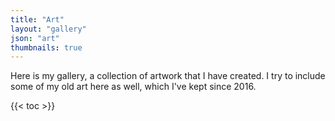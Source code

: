 ```yaml
---
title: "Art"
layout: "gallery"
json: "art"
thumbnails: true
---
```


Here is my gallery, a collection of artwork that I have created.  I try to include some of my old art here as well,
which I've kept since 2016.

{{< toc >}}
